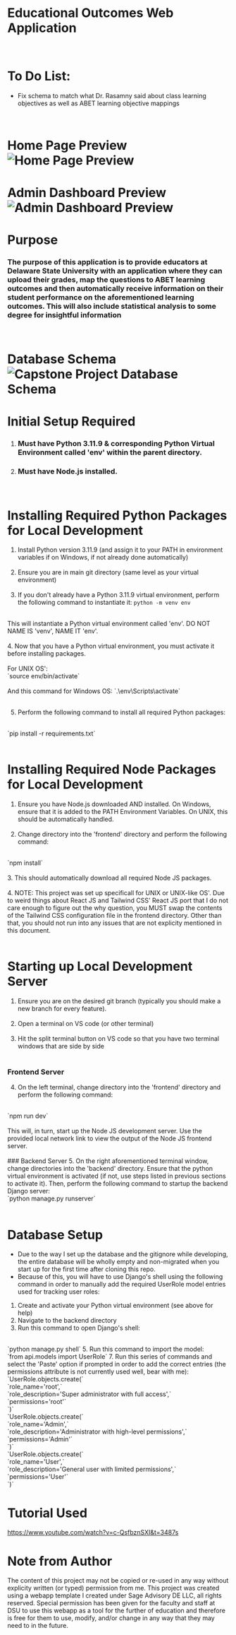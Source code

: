 # Educational Outcomes Web Application
<br>

# To Do List:
- Fix schema to match what Dr. Rasamny said about class learning objectives as well as ABET learning objective mappings

<br>

# Home Page Preview ![Home Page Preview](frontend/src/assets/PreviewsForReadMe/HomePagePreview.png)

# Admin Dashboard Preview ![Admin Dashboard Preview](frontend/src/assets/PreviewsForReadMe/AdminDashboardPreview.png)

# Purpose
### The purpose of this application is to provide educators at Delaware State University with an application where they can upload their grades, map the questions to ABET learning outcomes and then automatically receive information on their student performance on the aforementioned learning outcomes. This will also include statistical analysis to some degree for insightful information

<br>

# Database Schema ![Capstone Project Database Schema](frontend/src/assets/DatabaseSchema/WhiteBG_CapstoneProjectDatabaseSchema.svg)

# Initial Setup Required
1. ### Must have Python 3.11.9 & corresponding Python Virtual Environment called 'env' within the parent directory.
2. ### Must have Node.js installed.
<br>

# Installing Required Python Packages for Local Development
1. Install Python version 3.11.9 (and assign it to your PATH in environment variables if on Windows, if not already done automatically)
<br><br>
2. Ensure you are in main git directory (same level as your virtual environment)
<br><br>
3. If you don't already have a Python 3.11.9 virtual environment, perform the following command to instantiate it: 
`python -m venv env`
<br>
This will instantiate a Python virtual environment called 'env'. DO NOT NAME IS 'venv', NAME IT 'env'.
<br><br>
4. Now that you have a Python virtual environment, you must activate it before installing packages. 
<br><br>
For UNIX OS':
<br>
`source env/bin/activate`
<br><br>
And this command for Windows OS:
`.\env\Scripts\activate`
<br><br>

5. Perform the following command to install all required Python packages: 
<br>
`pip install -r requirements.txt`
<br><br>

# Installing Required Node Packages for Local Development
1. Ensure you have Node.js downloaded AND installed. On Windows, ensure that it is added to the PATH Environment Variables. On UNIX, this should be automatically handled.
<br><br>
2. Change directory into the 'frontend' directory and perform the following command:
<br>
`npm install`
<br><br>
3. This should automatically download all required Node JS packages.
<br><br>
4. NOTE: This project was set up specificall for UNIX or UNIX-like OS'. Due to weird things about React JS and Tailwind CSS' React JS port that I do not care enough to figure out the why question, you MUST swap the contents of the Tailwind CSS configuration file in the frontend directory. Other than that, you should not run into any issues that are not explicity mentioned in this document.
<br><br>

# Starting up Local Development Server
1. Ensure you are on the desired git branch (typically you should make a new branch for every feature).
<br><br>
2. Open a terminal on VS code (or other terminal)
<br><br>
3. Hit the split terminal button on VS code so that you have two terminal windows that are side by side
<br><br>
### Frontend Server
4. On the left terminal, change directory into the 'frontend' directory and perform the following command:
<br>
`npm run dev`
<br><br>
This will, in turn, start up the Node JS development server. Use the provided local network link to view the output of the Node JS frontend server.
<br><br>
### Backend Server
5. On the right aforementioned terminal window, change directories into the 'backend' directory. Ensure that the python virtual environment is activated (if not, use steps listed in previous sections to activate it). Then, perform the following command to startup the backend Django server:
<br>
`python manage.py runserver`
<br><br>

# Database Setup
- Due to the way I set up the database and the gitignore while developing, the entire database will be wholly empty and non-migrated when you start up for the first time after cloning this repo.
- Because of this, you will have to use Django's shell using the following command in order to manually add the required UserRole model entries used for tracking user roles:
1. Create and activate your Python virtual environment (see above for help)
2. Navigate to the backend directory
3. Run this command to open Django's shell:
<br>
`python manage.py shell`
5. Run this command to import the model:
<br>
`from api.models import UserRole`
7. Run this series of commands and select the 'Paste' option if prompted in order to add the correct entries (the permissions attribute is not currently used well, bear with me):
<br>
`UserRole.objects.create(`<br>
    `role_name='root',`<br>
    `role_description='Super administrator with full access',`<br>
    `permissions='root'`<br>
`)`<br>
`UserRole.objects.create(`<br>
    `role_name='Admin',`<br>
    `role_description='Administrator with high-level permissions',`<br>
    `permissions='Admin'`<br>
`)`<br>
`UserRole.objects.create(`<br>
    `role_name='User',`<br>
    `role_description='General user with limited permissions',`<br>
    `permissions='User'`<br>
`)`<br>


# Tutorial Used
https://www.youtube.com/watch?v=c-QsfbznSXI&t=3487s

# Note from Author
The content of this project may not be copied or re-used in any way without explicity written (or typed) permission from me. This project was created using a webapp template I created under Sage Advisory DE LLC, all rights reserved. Special permission has been given for the faculty and staff at DSU to use this webapp as a tool for the further of education and therefore is free for them to use, modify, and/or change in any way that they may need to in the future.
